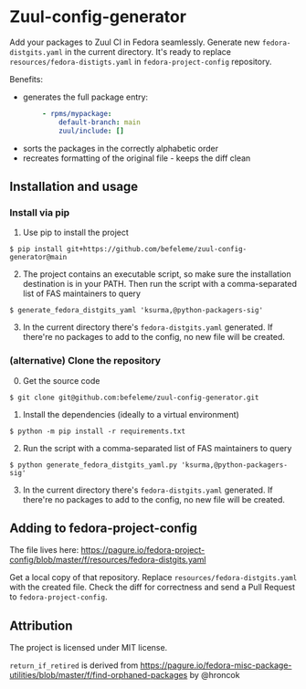 # Zuul-config-generator

Add your packages to Zuul CI in Fedora seamlessly.
Generate new `fedora-distgits.yaml` in the current directory.
It's ready to replace `resources/fedora-distigts.yaml` in `fedora-project-config` repository.

Benefits:

- generates the full package entry:

```yaml
        - rpms/mypackage:
            default-branch: main
            zuul/include: []
```

- sorts the packages in the correctly alphabetic order
- recreates formatting of the original file - keeps the diff clean

## Installation and usage

### Install via pip

1. Use pip to install the project
```
$ pip install git+https://github.com/befeleme/zuul-config-generator@main
```

2. The project contains an executable script, so make sure the installation
destination is in your PATH.
Then run the script with a comma-separated list of FAS maintainers to query
```
$ generate_fedora_distgits_yaml 'ksurma,@python-packagers-sig'
```

3. In the current directory there's `fedora-distgits.yaml` generated.
If there're no packages to add to the config, no new file will be created.

### (alternative) Clone the repository

0. Get the source code
```
$ git clone git@github.com:befeleme/zuul-config-generator.git
```

1. Install the dependencies (ideally to a virtual environment)
```
$ python -m pip install -r requirements.txt
```

2. Run the script with a comma-separated list of FAS maintainers to query
```
$ python generate_fedora_distgits_yaml.py 'ksurma,@python-packagers-sig'
```

3. In the current directory there's `fedora-distgits.yaml` generated.
If there're no packages to add to the config, no new file will be created.

## Adding to fedora-project-config

The file lives here: https://pagure.io/fedora-project-config/blob/master/f/resources/fedora-distgits.yaml

Get a local copy of that repository.
Replace `resources/fedora-distgits.yaml` with the created file.
Check the diff for correctness and send a Pull Request to `fedora-project-config`.

## Attribution

The project is licensed under MIT license.

`return_if_retired` is derived from https://pagure.io/fedora-misc-package-utilities/blob/master/f/find-orphaned-packages by @hroncok
